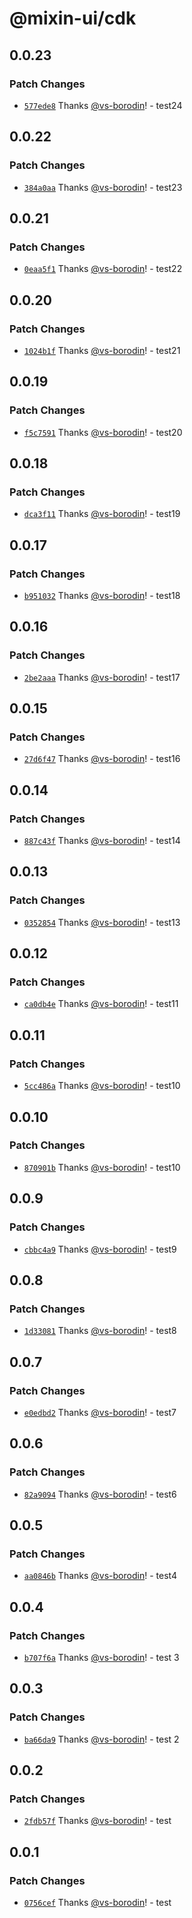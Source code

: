 # @mixin-ui/cdk

## 0.0.23

### Patch Changes

- [`577ede8`](https://github.com/CORETEQ/mixin-ui/commit/577ede84b58184015cd735d9db4af73fcca78da6) Thanks [@vs-borodin](https://github.com/vs-borodin)! - test24

## 0.0.22

### Patch Changes

- [`384a0aa`](https://github.com/CORETEQ/mixin-ui/commit/384a0aac3cc7570c29d959c90a13d2d2281b826b) Thanks [@vs-borodin](https://github.com/vs-borodin)! - test23

## 0.0.21

### Patch Changes

- [`0eaa5f1`](https://github.com/CORETEQ/mixin-ui/commit/0eaa5f15d7a4e341596b43bf1d3473245950873a) Thanks [@vs-borodin](https://github.com/vs-borodin)! - test22

## 0.0.20

### Patch Changes

- [`1024b1f`](https://github.com/CORETEQ/mixin-ui/commit/1024b1f49bf036b69cd89f7e11ea7aa23d7ca346) Thanks [@vs-borodin](https://github.com/vs-borodin)! - test21

## 0.0.19

### Patch Changes

- [`f5c7591`](https://github.com/CORETEQ/mixin-ui/commit/f5c75910baa6c3b1b09f7fce90f96be9a55492d5) Thanks [@vs-borodin](https://github.com/vs-borodin)! - test20

## 0.0.18

### Patch Changes

- [`dca3f11`](https://github.com/CORETEQ/mixin-ui/commit/dca3f1136742e96d3e01cd2696fa08654ad02a77) Thanks [@vs-borodin](https://github.com/vs-borodin)! - test19

## 0.0.17

### Patch Changes

- [`b951032`](https://github.com/CORETEQ/mixin-ui/commit/b9510322d1081b0c8b1ceb0c3fe57acefee46158) Thanks [@vs-borodin](https://github.com/vs-borodin)! - test18

## 0.0.16

### Patch Changes

- [`2be2aaa`](https://github.com/CORETEQ/mixin-ui/commit/2be2aaa1ca07a4abd6dd2c76356917a5ca3378b3) Thanks [@vs-borodin](https://github.com/vs-borodin)! - test17

## 0.0.15

### Patch Changes

- [`27d6f47`](https://github.com/CORETEQ/mixin-ui/commit/27d6f47cdf6be9c3b254972dc10847d99f3d5941) Thanks [@vs-borodin](https://github.com/vs-borodin)! - test16

## 0.0.14

### Patch Changes

- [`887c43f`](https://github.com/CORETEQ/mixin-ui/commit/887c43f0f797bd8c133d046dc2bd326801fcd72e) Thanks [@vs-borodin](https://github.com/vs-borodin)! - test14

## 0.0.13

### Patch Changes

- [`0352854`](https://github.com/CORETEQ/mixin-ui/commit/035285443a8d27b803d4f3966755996a0205788a) Thanks [@vs-borodin](https://github.com/vs-borodin)! - test13

## 0.0.12

### Patch Changes

- [`ca0db4e`](https://github.com/CORETEQ/mixin-ui/commit/ca0db4e3f0daf8dbbd2061bf2bc45b6ad83bfaab) Thanks [@vs-borodin](https://github.com/vs-borodin)! - test11

## 0.0.11

### Patch Changes

- [`5cc486a`](https://github.com/CORETEQ/mixin-ui/commit/5cc486ad05ee6916fbd0036d8d17ceec13276a9a) Thanks [@vs-borodin](https://github.com/vs-borodin)! - test10

## 0.0.10

### Patch Changes

- [`870901b`](https://github.com/CORETEQ/mixin-ui/commit/870901be2c37ee96199248625a7fcef5f6fe079f) Thanks [@vs-borodin](https://github.com/vs-borodin)! - test10

## 0.0.9

### Patch Changes

- [`cbbc4a9`](https://github.com/CORETEQ/mixin-ui/commit/cbbc4a98f10347469140e8c42d7010c6531301e7) Thanks [@vs-borodin](https://github.com/vs-borodin)! - test9

## 0.0.8

### Patch Changes

- [`1d33081`](https://github.com/CORETEQ/mixin-ui/commit/1d330814728e572543c1e9b6fc699c38df91c971) Thanks [@vs-borodin](https://github.com/vs-borodin)! - test8

## 0.0.7

### Patch Changes

- [`e0edbd2`](https://github.com/CORETEQ/mixin-ui/commit/e0edbd29645d2aa210e6e63943bb0a9606909184) Thanks [@vs-borodin](https://github.com/vs-borodin)! - test7

## 0.0.6

### Patch Changes

- [`82a9094`](https://github.com/CORETEQ/mixin-ui/commit/82a909452f95f723aeeced7c1dc27112a615a2a1) Thanks [@vs-borodin](https://github.com/vs-borodin)! - test6

## 0.0.5

### Patch Changes

- [`aa0846b`](https://github.com/CORETEQ/mixin-ui/commit/aa0846be30ef2b4a3eae5cea5330afef1649e974) Thanks [@vs-borodin](https://github.com/vs-borodin)! - test4

## 0.0.4

### Patch Changes

- [`b707f6a`](https://github.com/CORETEQ/mixin-ui/commit/b707f6ae0760f2bc69314c2ecda080f13ce0ac8e) Thanks [@vs-borodin](https://github.com/vs-borodin)! - test 3

## 0.0.3

### Patch Changes

- [`ba66da9`](https://github.com/CORETEQ/mixin-ui/commit/ba66da9fef5feaa76043e44685706a6803056b8f) Thanks [@vs-borodin](https://github.com/vs-borodin)! - test 2

## 0.0.2

### Patch Changes

- [`2fdb57f`](https://github.com/CORETEQ/mixin-ui/commit/2fdb57f26979347e5c71ac73dfd36f45ea1690de) Thanks [@vs-borodin](https://github.com/vs-borodin)! - test

## 0.0.1

### Patch Changes

- [`0756cef`](https://github.com/CORETEQ/mixin-ui/commit/0756cefe11162e7f4fbc1138bdc7abc6a1c4a592) Thanks [@vs-borodin](https://github.com/vs-borodin)! - test
